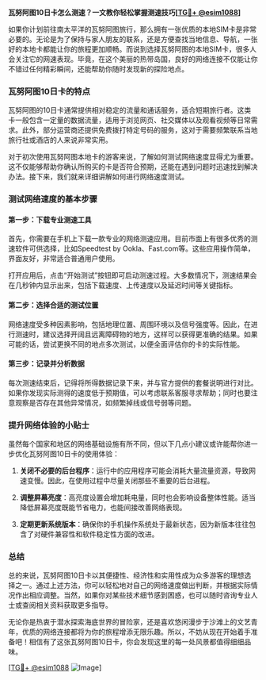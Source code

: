 **瓦努阿图10日卡怎么测速？一文教你轻松掌握测速技巧[[TG💪+ @esim1088](https://t.me/s/esim1088)]**

如果你计划前往南太平洋的瓦努阿图旅行，那么拥有一张优质的本地SIM卡是非常必要的。无论是为了保持与家人朋友的联系，还是方便查找当地信息、导航，一张好的本地卡都能让你的旅程更加顺畅。而说到选择瓦努阿图的本地SIM卡，很多人会关注它的网速表现。毕竟，在这个美丽的热带岛国，良好的网络连接不仅能让你不错过任何精彩瞬间，还能帮助你随时发现新的探险地点。

### 瓦努阿图10日卡的特点

瓦努阿图的10日卡通常提供相对稳定的流量和通话服务，适合短期旅行者。这类卡一般包含一定量的数据流量，适用于浏览网页、社交媒体以及观看视频等日常需求。此外，部分运营商还提供免费拨打特定号码的服务，这对于需要频繁联系当地旅行社或酒店的人来说非常实用。

对于初次使用瓦努阿图本地卡的游客来说，了解如何测试网络速度显得尤为重要。这不仅能够帮助你确认所购买的卡是否符合预期，还能在遇到问题时迅速找到解决办法。接下来，我们就来详细讲解如何进行网络速度测试。

### 测试网络速度的基本步骤

#### 第一步：下载专业测速工具
首先，你需要在手机上下载一款专业的网络测速应用。目前市面上有很多优秀的测速软件可供选择，比如Speedtest by Ookla、Fast.com等。这些应用操作简单，界面友好，非常适合普通用户使用。

打开应用后，点击“开始测试”按钮即可启动测速过程。大多数情况下，测速结果会在几秒钟内显示出来，包括下载速度、上传速度以及延迟时间等关键指标。

#### 第二步：选择合适的测试位置
网络速度受多种因素影响，包括地理位置、周围环境以及信号强度等。因此，在进行测速时，建议选择开阔且远离障碍物的地方，这样可以获得更准确的结果。如果可能的话，尝试更换不同的地点多次测试，以便全面评估你的卡的实际性能。

#### 第三步：记录并分析数据
每次测速结束后，记得将所得数据记录下来，并与官方提供的套餐说明进行对比。如果你发现实际测得的速度低于预期值，可以考虑联系客服寻求帮助；同时也要注意观察是否存在其他异常情况，如频繁掉线或信号弱等问题。

### 提升网络体验的小贴士

虽然每个国家和地区的网络基础设施有所不同，但以下几点小建议或许能帮你进一步优化瓦努阿图10日卡的使用体验：

1. **关闭不必要的后台程序**：运行中的应用程序可能会消耗大量流量资源，导致网速变慢。因此，在使用过程中尽量关闭那些不重要的后台进程。
   
2. **调整屏幕亮度**：高亮度设置会增加耗电量，同时也会影响设备整体性能。适当降低屏幕亮度既能节省电力，也能间接改善网络表现。

3. **定期更新系统版本**：确保你的手机操作系统处于最新状态，因为新版本往往包含了对硬件兼容性和软件稳定性方面的改进。

### 总结

总的来说，瓦努阿图10日卡以其便捷性、经济性和实用性成为众多游客的理想选择之一。通过上述方法，你可以轻松地对自己的网络速度做出判断，并根据实际情况作出相应调整。当然，如果你对某些技术细节感到困惑，也可以随时咨询专业人士或查阅相关资料获取更多指导。

无论你是热衷于潜水探索海底世界的冒险家，还是喜欢悠闲漫步于沙滩上的文艺青年，优质的网络连接都将为你的旅程增添无限乐趣。所以，不妨从现在开始着手准备吧！相信有了这张瓦努阿图10日卡，你会发现这里的每一处风景都值得细细品味。

[[TG💪+ @esim1088](https://t.me/s/esim1088) ![Image](https://i.postimg.cc/4NQfJmqS/Snipaste-2025-05-13-00-14-12.png)]